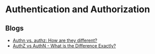 # Authentication and Authorization

## Blogs

- [Authn vs. authz: How are they different?](https://www.cloudflare.com/en-gb/learning/access-management/authn-vs-authz/)
- [AuthZ vs AuthN - What is the Difference Exactly?](https://doubleoctopus.com/blog/access-management/authentication-vs-authorization-2020/)
